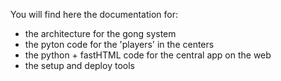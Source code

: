 
You will find here the documentation for:

- the architecture for the gong system 
- the pyton code for the 'players' in the centers
- the python + fastHTML code for the central app on the web
- the setup and deploy tools
